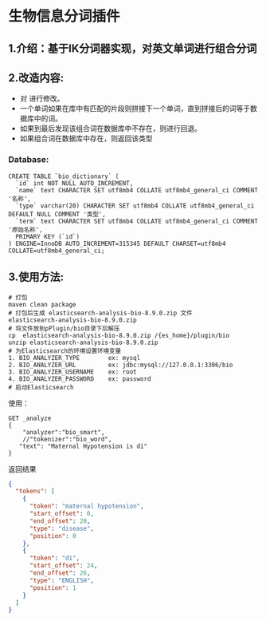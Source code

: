 # 生物信息分词插件
## 1.介绍：基于IK分词器实现，对英文单词进行组合分词

## 2.改造内容:

* 对 <LetterSegmenter>进行修改。
* 一个单词如果在库中有匹配的片段则拼接下一个单词，直到拼接后的词等于数据库中的词。
* 如果到最后发现该组合词在数据库中不存在，则进行回退。
* 如果组合词在数据库中存在，则返回该类型

### Database:

```mysql
CREATE TABLE `bio_dictionary` (
  `id` int NOT NULL AUTO_INCREMENT,
  `name` text CHARACTER SET utf8mb4 COLLATE utf8mb4_general_ci COMMENT '名称',
  `type` varchar(20) CHARACTER SET utf8mb4 COLLATE utf8mb4_general_ci DEFAULT NULL COMMENT '类型',
  `term` text CHARACTER SET utf8mb4 COLLATE utf8mb4_general_ci COMMENT '原始名称',
  PRIMARY KEY (`id`)
) ENGINE=InnoDB AUTO_INCREMENT=315345 DEFAULT CHARSET=utf8mb4 COLLATE=utf8mb4_general_ci;
```

## 3.使用方法:

```shell
# 打包
maven clean package
# 打包后生成 elasticsearch-analysis-bio-8.9.0.zip 文件
elasticsearch-analysis-bio-8.9.0.zip
# 将文件放到pPlugin/bio目录下后解压
cp  elasticsearch-analysis-bio-8.9.0.zip /{es_home}/plugin/bio
unzip elasticsearch-analysis-bio-8.9.0.zip
# 为Elasticsearch的环境设置环境变量
1. BIO_ANALYZER_TYPE        ex: mysql
2. BIO_ANALYZER_URL         ex: jdbc:mysql://127.0.0.1:3306/bio
3. BIO_ANALYZER_USERNAME    ex: root
4. BIO_ANALYZER_PASSWORD    ex: password
# 启动Elasticsearch
```

使用：

```http
GET _analyze
{
    "analyzer":"bio_smart",
    //"tokenizer":"bio_word",
   "text": "Maternal Hypotension is di"
}
```

返回结果
```json
{
  "tokens": [
    {
      "token": "maternal hypotension",
      "start_offset": 0,
      "end_offset": 20,
      "type": "disease",
      "position": 0
    },
    {
      "token": "di",
      "start_offset": 24,
      "end_offset": 26,
      "type": "ENGLISH",
      "position": 1
    }
  ]
}
```